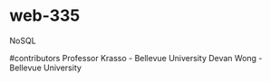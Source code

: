 # web-335
NoSQL

#contributors
Professor Krasso - Bellevue University
Devan Wong - Bellevue University